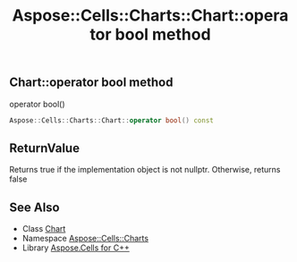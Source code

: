 ﻿---
title: Aspose::Cells::Charts::Chart::operator bool method
linktitle: operator bool
second_title: Aspose.Cells for C++ API Reference
description: 'Aspose::Cells::Charts::Chart::operator bool method. operator bool() in C++.'
type: docs
weight: 400
url: /cpp/aspose.cells.charts/chart/operator_bool/
---
## Chart::operator bool method


operator bool()

```cpp
Aspose::Cells::Charts::Chart::operator bool() const
```


## ReturnValue

Returns true if the implementation object is not nullptr. Otherwise, returns false

## See Also

* Class [Chart](../)
* Namespace [Aspose::Cells::Charts](../../)
* Library [Aspose.Cells for C++](../../../)

